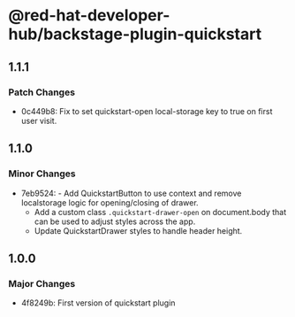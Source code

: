 # @red-hat-developer-hub/backstage-plugin-quickstart

## 1.1.1

### Patch Changes

- 0c449b8: Fix to set quickstart-open local-storage key to true on first user visit.

## 1.1.0

### Minor Changes

- 7eb9524: - Add QuickstartButton to use context and remove localstorage logic for opening/closing of drawer.
  - Add a custom class `.quickstart-drawer-open` on document.body that can be used to adjust styles across the app.
  - Update QuickstartDrawer styles to handle header height.

## 1.0.0

### Major Changes

- 4f8249b: First version of quickstart plugin
